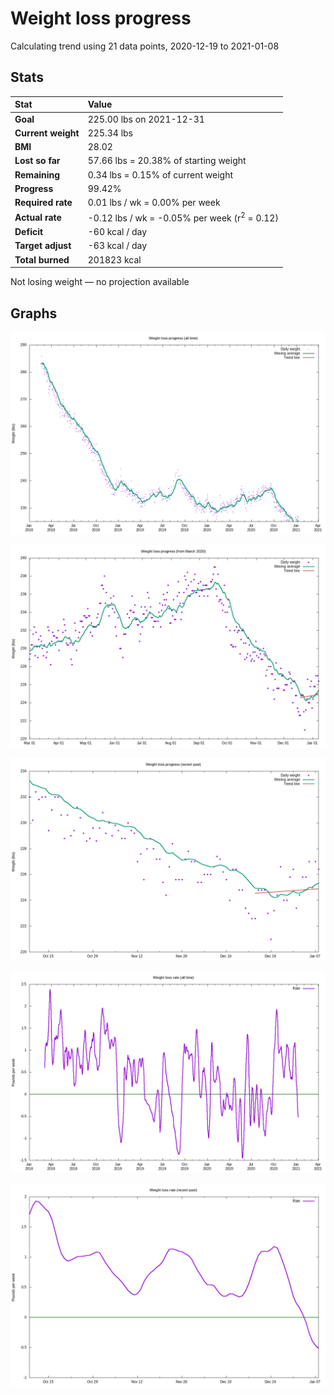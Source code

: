 # Weight loss progress

Calculating trend using 21 data points, 2020-12-19 to 2021-01-08

## Stats

Stat|Value
:-|:-
**Goal**|225.00 lbs on 2021-12-31
**Current weight**|225.34 lbs
**BMI**|28.02
**Lost so far**|57.66 lbs = 20.38% of starting weight
**Remaining**|0.34 lbs =  0.15% of current  weight
**Progress**|99.42%
**Required rate**|0.01 lbs / wk = 0.00% per week
**Actual rate**|-0.12 lbs / wk = -0.05% per week  (r<sup>2</sup> = 0.12)
**Deficit**|-60 kcal / day
**Target adjust**|-63 kcal / day
**Total burned**|201823 kcal

Not losing weight &mdash; no projection available

## Graphs

![](weight-graph-alltime.png)

![](weight-graph-covid.png)

![](weight-graph-recent.png)

![](rate-graph-alltime.png)

![](rate-graph-recent.png)
